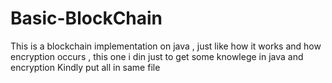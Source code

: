 # Basic-BlockChain
This is a blockchain implementation on java , just like how it works and how encryption occurs , this one i din just to get some knowlege in java and encryption
Kindly put all in same file
